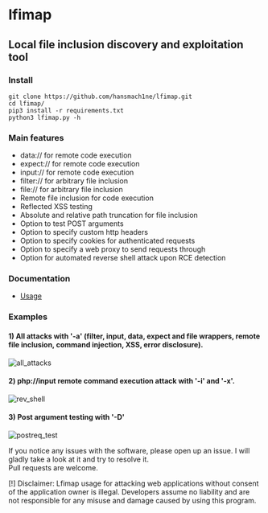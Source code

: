# lfimap
## Local file inclusion discovery and exploitation tool


### Install
```
git clone https://github.com/hansmach1ne/lfimap.git
cd lfimap/
pip3 install -r requirements.txt
python3 lfimap.py -h

```

### Main features
- data:// for remote code execution
- expect:// for remote code execution
- input:// for remote code execution
- filter:// for arbitrary file inclusion
- file:// for arbitrary file inclusion
- Remote file inclusion for code execution
- Reflected XSS testing
- Absolute and relative path truncation for file inclusion
- Option to test POST arguments
- Option to specify custom http headers
- Option to specify cookies for authenticated requests
- Option to specify a web proxy to send requests through
- Option for automated reverse shell attack upon RCE detection

### Documentation
- [Usage](https://github.com/hansmach1ne/lfimap/wiki/Usage)


### Examples 

#### 1) All attacks with '-a' (filter, input, data, expect and file wrappers, remote file inclusion, command injection, XSS, error disclosure).
![all_attacks](https://user-images.githubusercontent.com/57464251/152049407-7c8d5293-a8e6-4c0d-ad08-ae5b95da78a2.PNG)

#### 2) php://input remote command execution attack with '-i' and '-x'.
![rev_shell](https://user-images.githubusercontent.com/57464251/152051221-0f1eab38-69d6-470b-98e2-8345557ebd82.PNG)

#### 3) Post argument testing with '-D'
![postreq_test](https://user-images.githubusercontent.com/57464251/152058166-d33b85dd-426c-4a93-9a32-a8367c372d6c.PNG)


If you notice any issues with the software, please open up an issue. I will gladly take a look at it and try to resolve it. <br>
Pull requests are welcome.

[!] Disclaimer: Lfimap usage for attacking web applications without consent of the application owner is illegal. Developers assume no liability and are 
not responsible for any misuse and damage caused by using this program.

